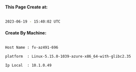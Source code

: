 
   
#### This Page Create at:

```bash

2023-06-19 - 15:40:02 UTC

```

#### Create By Machine:

```bash

Host Name : fv-az491-696

platform  : Linux-5.15.0-1039-azure-x86_64-with-glibc2.35

Ip Local  : 10.1.0.49

```

